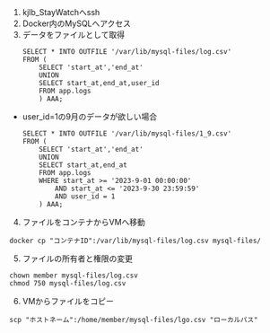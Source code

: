 1. kjlb_StayWatchへssh
2. Docker内のMySQLへアクセス
3. データをファイルとして取得
	```
	SELECT * INTO OUTFILE '/var/lib/mysql-files/log.csv' 
	FROM (
		SELECT 'start_at','end_at' 
		UNION 
		SELECT start_at,end_at,user_id
		FROM app.logs 
		) AAA;
	```
- user_id=1の9月のデータが欲しい場合 
	```
	SELECT * INTO OUTFILE '/var/lib/mysql-files/1_9.csv' 
	FROM (
		SELECT 'start_at','end_at' 
		UNION 
		SELECT start_at,end_at 
		FROM app.logs 
		WHERE start_at >= '2023-9-01 00:00:00' 
			AND start_at <= '2023-9-30 23:59:59' 
			AND user_id = 1
		) AAA;
	```
4. ファイルをコンテナからVMへ移動
```
docker cp "コンテナID":/var/lib/mysql-files/log.csv mysql-files/
```
5. ファイルの所有者と権限の変更
```
chown member mysql-files/log.csv
chmod 750 mysql-files/log.csv
```
6. VMからファイルをコピー
```
scp "ホストネーム":/home/member/mysql-files/lgo.csv "ローカルパス"
```
